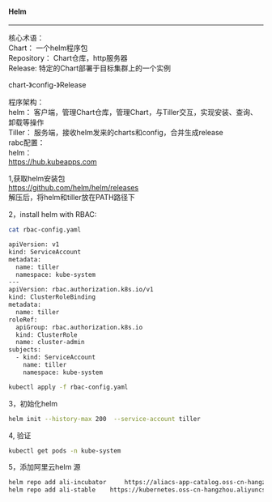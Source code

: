 #### Helm  
---
核心术语：  
  Chart： 一个helm程序包  
  Repository： Chart仓库，http服务器  
  Release: 特定的Chart部署于目标集群上的一个实例  

  chart-》config-》Release  

  程序架构：  
    helm： 客户端，管理Chart仓库，管理Chart，与Tiller交互，实现安装、查询、卸载等操作  
    Tiller：  服务端，接收helm发来的charts和config，合并生成release  
  rabc配置：  
  helm：  
    https://hub.kubeapps.com  

1,获取helm安装包  
https://github.com/helm/helm/releases  
解压后，将helm和tiller放在PATH路径下  

2，install helm with RBAC:  

```bash
cat rbac-config.yaml

apiVersion: v1
kind: ServiceAccount
metadata:
  name: tiller
  namespace: kube-system
---
apiVersion: rbac.authorization.k8s.io/v1
kind: ClusterRoleBinding
metadata:
  name: tiller
roleRef:
  apiGroup: rbac.authorization.k8s.io
  kind: ClusterRole
  name: cluster-admin
subjects:
  - kind: ServiceAccount
    name: tiller
    namespace: kube-system

```

```bash
kubectl apply -f rbac-config.yaml
```

3，初始化helm
```bash
helm init --history-max 200  --service-account tiller
```

4, 验证
```bash
kubectl get pods -n kube-system
```
5，添加阿里云helm 源
```bash
helm repo add ali-incubator 	https://aliacs-app-catalog.oss-cn-hangzhou.aliyuncs.com/charts-incubator/  
helm repo add ali-stable	https://kubernetes.oss-cn-hangzhou.aliyuncs.com/charts  
```

